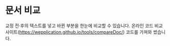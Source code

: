 # 문서 비교
교정 전·후의 텍스트를 넣고 바뀐 부분을 한눈에 비교할 수 있습니다.
온라인 코드 비교 사이트(https://wepplication.github.io/tools/compareDoc/) 코드를 가져와 썼습니다.
